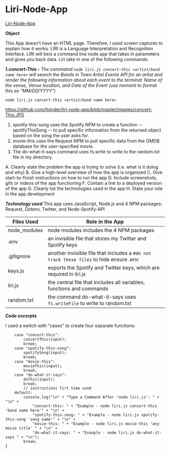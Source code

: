 # Liri-Node-App

[Liri-Node-App](https://github.com/fpinder/liri-node-app/)

**Object**

This App doesn't have an HTML page. Therefore, I used screen captures to explain how it works.  LIRI is a Language Interpretation and Recognition Interface. LIRI will beis a command line node app that takes in parameters and gives you back data. Liri take in one of the following commands:

**1.concert-This -**  *The commamd `node liri.js concert-this <artist/band name here>`  will search the Bands in Town Artist Events API for an artist and render the following information about each event to the terminal: Name of the venue, Venue location, and Date of the Event (use moment to format this as "MM/DD/YYYY")*

`node liri.js concert-this <artist/band name here>`

https://github.com/fpinder/liri-node-app/blob/master/images/concert-This.JPG

1. spotify-this-song uses the Spotify NPM to create a function -- spotifyThisSong -- to pull specific information from the returned object based on the song the user asks for.
1. movie-this uses the Request NPM to pull specific data from the OMDB database for the user-specified movie.
1. The do-what-it-says command uses fs.write to write to the random.txt file in my directory.

A. Clearly state the problem the app is trying to solve (i.e. what is it doing and why)
B. Give a high-level overview of how the app is organized
C. Give start-to-finish instructions on how to run the app
D. Include screenshots, gifs or videos of the app functioning
F. Contain a link to a deployed version of the app
G. Clearly list the technologies used in the app
H. State your role in the app development

**_Technology used_**
This app uses JavaScript, Node.js and 4 NPM packages: Request, Dotenv, Twitter, and Node-Spotify-API

| Files Used   |  Role in the App                                                                  |
| ------------ | -------------------------------------------------------------------------------------- |
| node_modules | node modules includes the 4 NPM packages                                               |
| .env         | an invisible file that stores my Twitter and Spotify keys                              |
| .gitignore   | another invisible file that includes a `#do not track these files` to hide ensure .env |
| keys.js      | exports the Spotify and Twitter keys, which are required in liri.js                    |
| liri.js      | the central file that includes all variables, functions and commands                   |
| random.txt   | the command do-what-it-says uses `fs.writeFile` to write to random.txt                 |

**_Code excerpts_**

I used a switch with "cases" to create four separate functions:

```switch (argument) {
    case "concert-this":
        concertThis(input);
        break;
    case "spotify-this-song":
        spotifySong(input);
        break;
    case "movie-this":
        movieThis(input);
        break;
    case "do-what-it-says":
        doThis(input);
        break;
        // instructions firt time used
    default:
        console.log("\n" + "Type a Command After 'node liri.js': " + "\n" +
            "concert-this: " + "Example - node liri.js concert-this 'band name here'" + "\n" +
            "spotify-this-song: " + "Example - node liri.js spotify-this-song 'song name'" + "\n" +
            "movie-this: " + "Example - node liri.js movie-this 'any movie title' " + "\n" +
            "do-what-it-says: " + "Exanple - node liri.js do-what-it-says " + "\n");
        break;
}
```
